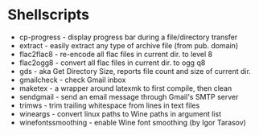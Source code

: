 Shellscripts
============

* cp-progress - display progress bar during a file/directory transfer
* extract - easily extract any type of archive file (from pub. domain)
* flac2flac8 - re-encode all flac files in current dir. to level 8
* flac2ogg8 - convert all flac files in current dir. to ogg q8
* gds - aka Get Directory Size, reports file count and size of current dir.
* gmailcheck - check Gmail inbox
* maketex - a wrapper around latexmk to first compile, then clean
* sendgmail - send an email message through Gmail's SMTP server
* trimws - trim trailing whitespace from lines in text files
* wineargs - convert linux paths to Wine paths in argument list
* winefontssmoothing - enable Wine font smoothing (by Igor Tarasov)

